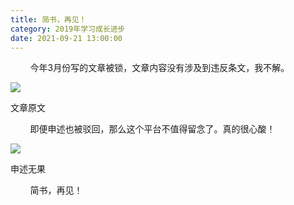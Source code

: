 ```yaml
---
title: 简书，再见！
category: 2019年学习成长进步
date: 2021-09-21 13:00:00
---
```


        今年3月份写的文章被锁，文章内容没有涉及到违反条文，我不解。  

![](http://upload-images.jianshu.io/upload_images/3910675-35a228ee2ef59e3d.jpg?imageMogr2/auto-orient/strip%7CimageView2/2/w/1080/q/50)  

文章原文

        即便申述也被驳回，那么这个平台不值得留念了。真的很心酸！

![](http://upload-images.jianshu.io/upload_images/3910675-0d34dee1a6216fa2.jpg?imageMogr2/auto-orient/strip%7CimageView2/2/w/1080/q/50)  

申述无果

        简书，再见！